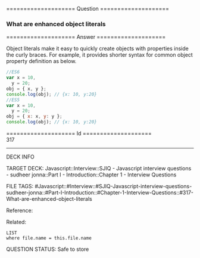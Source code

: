 ==================== Question ====================  

### What are enhanced object literals  

==================== Answer ====================  

Object literals make it easy to quickly create objects with properties inside
the curly braces. For example, it provides shorter syntax for common object
property definition as below.

```javascript
//ES6
var x = 10,
  y = 20;
obj = { x, y };
console.log(obj); // {x: 10, y:20}
//ES5
var x = 10,
  y = 20;
obj = { x: x, y: y };
console.log(obj); // {x: 10, y:20}
```

==================== Id ====================  
317
<!--ID: 1707879825671-->

---

DECK INFO

TARGET DECK: Javascript::Interview::SJIQ - Javascript interview questions - sudheer jonna::Part I - Introduction::Chapter 1 - Interview Questions

FILE TAGS: #Javascript::#Interview::#SJIQ-Javascript-interview-questions-sudheer-jonna::#Part-I-Introduction::#Chapter-1-Interview-Questions::#317-What-are-enhanced-object-literals

Reference:

Related:

```dataview
LIST
where file.name = this.file.name
```
QUESTION STATUS: Safe to store
